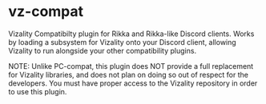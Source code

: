 # vz-compat
Vizality Compatibilty plugin for Rikka and Rikka-like Discord clients.
Works by loading a subsystem for Vizality onto your Discord client, allowing Vizality to run alongside your other compatibility plugins.

NOTE: Unlike PC-compat, this plugin does NOT provide a full replacement for Vizality libraries, and does not plan on doing so out of respect for the developers. You must have proper access to the Vizality repository in order to use this plugin.
